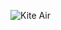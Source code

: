 
![Kite Air](https://github.com/advanced-computer-lab/Kite-Air/blob/main/src/client/src/assets/whiteKite.png)
